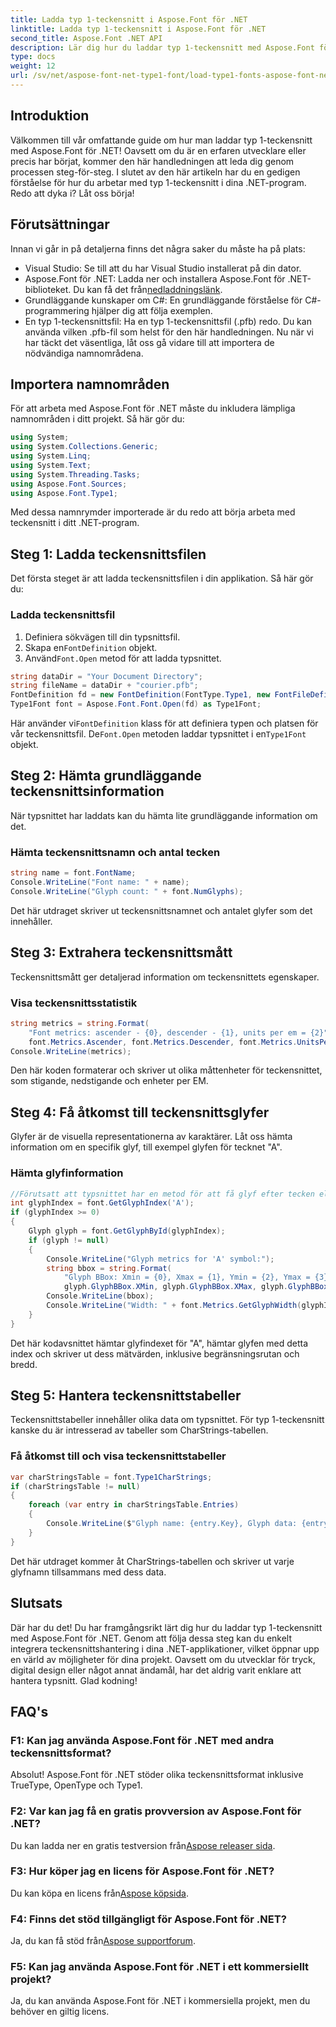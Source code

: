 ```yaml
---
title: Ladda typ 1-teckensnitt i Aspose.Font för .NET
linktitle: Ladda typ 1-teckensnitt i Aspose.Font för .NET
second_title: Aspose.Font .NET API
description: Lär dig hur du laddar typ 1-teckensnitt med Aspose.Font för .NET med vår steg-för-steg-guide. Perfekt för utvecklare som vill behärska teckensnittshantering i .NET-applikationer.
type: docs
weight: 12
url: /sv/net/aspose-font-net-type1-font/load-type1-fonts-aspose-font-net/
---
```

## Introduktion
Välkommen till vår omfattande guide om hur man laddar typ 1-teckensnitt med Aspose.Font för .NET! Oavsett om du är en erfaren utvecklare eller precis har börjat, kommer den här handledningen att leda dig genom processen steg-för-steg. I slutet av den här artikeln har du en gedigen förståelse för hur du arbetar med typ 1-teckensnitt i dina .NET-program. Redo att dyka i? Låt oss börja!
## Förutsättningar
Innan vi går in på detaljerna finns det några saker du måste ha på plats:
- Visual Studio: Se till att du har Visual Studio installerat på din dator.
-  Aspose.Font för .NET: Ladda ner och installera Aspose.Font för .NET-biblioteket. Du kan få det från[nedladdningslänk](https://releases.aspose.com/font/net/).
- Grundläggande kunskaper om C#: En grundläggande förståelse för C#-programmering hjälper dig att följa exemplen.
- En typ 1-teckensnittsfil: Ha en typ 1-teckensnittsfil (.pfb) redo. Du kan använda vilken .pfb-fil som helst för den här handledningen.
Nu när vi har täckt det väsentliga, låt oss gå vidare till att importera de nödvändiga namnområdena.
## Importera namnområden
För att arbeta med Aspose.Font för .NET måste du inkludera lämpliga namnområden i ditt projekt. Så här gör du:
```csharp
using System;
using System.Collections.Generic;
using System.Linq;
using System.Text;
using System.Threading.Tasks;
using Aspose.Font.Sources;
using Aspose.Font.Type1;
```
Med dessa namnrymder importerade är du redo att börja arbeta med teckensnitt i ditt .NET-program.
## Steg 1: Ladda teckensnittsfilen
Det första steget är att ladda teckensnittsfilen i din applikation. Så här gör du:
### Ladda teckensnittsfil
1. Definiera sökvägen till din typsnittsfil.
2.  Skapa en`FontDefinition` objekt.
3.  Använd`Font.Open` metod för att ladda typsnittet.
```csharp
string dataDir = "Your Document Directory";
string fileName = dataDir + "courier.pfb";
FontDefinition fd = new FontDefinition(FontType.Type1, new FontFileDefinition("pfb", new FileSystemStreamSource(fileName)));
Type1Font font = Aspose.Font.Font.Open(fd) as Type1Font;
```
 Här använder vi`FontDefinition` klass för att definiera typen och platsen för vår teckensnittsfil. De`Font.Open` metoden laddar typsnittet i en`Type1Font` objekt.
## Steg 2: Hämta grundläggande teckensnittsinformation
När typsnittet har laddats kan du hämta lite grundläggande information om det.
### Hämta teckensnittsnamn och antal tecken
```csharp
string name = font.FontName;
Console.WriteLine("Font name: " + name);
Console.WriteLine("Glyph count: " + font.NumGlyphs);
```
Det här utdraget skriver ut teckensnittsnamnet och antalet glyfer som det innehåller. 
## Steg 3: Extrahera teckensnittsmått
Teckensnittsmått ger detaljerad information om teckensnittets egenskaper.
### Visa teckensnittsstatistik
```csharp
string metrics = string.Format(
    "Font metrics: ascender - {0}, descender - {1}, units per em = {2}",
    font.Metrics.Ascender, font.Metrics.Descender, font.Metrics.UnitsPerEM);
Console.WriteLine(metrics);
```
Den här koden formaterar och skriver ut olika måttenheter för teckensnittet, som stigande, nedstigande och enheter per EM.
## Steg 4: Få åtkomst till teckensnittsglyfer
Glyfer är de visuella representationerna av karaktärer. Låt oss hämta information om en specifik glyf, till exempel glyfen för tecknet "A".
### Hämta glyfinformation
```csharp
//Förutsatt att typsnittet har en metod för att få glyf efter tecken eller index
int glyphIndex = font.GetGlyphIndex('A');
if (glyphIndex >= 0)
{
    Glyph glyph = font.GetGlyphById(glyphIndex);
    if (glyph != null)
    {
        Console.WriteLine("Glyph metrics for 'A' symbol:");
        string bbox = string.Format(
            "Glyph BBox: Xmin = {0}, Xmax = {1}, Ymin = {2}, Ymax = {3}",
            glyph.GlyphBBox.XMin, glyph.GlyphBBox.XMax, glyph.GlyphBBox.YMin, glyph.GlyphBBox.YMax);
        Console.WriteLine(bbox);
        Console.WriteLine("Width: " + font.Metrics.GetGlyphWidth(glyphIndex));
    }
}
```
Det här kodavsnittet hämtar glyfindexet för "A", hämtar glyfen med detta index och skriver ut dess mätvärden, inklusive begränsningsrutan och bredd.
## Steg 5: Hantera teckensnittstabeller
Teckensnittstabeller innehåller olika data om typsnittet. För typ 1-teckensnitt kanske du är intresserad av tabeller som CharStrings-tabellen.
### Få åtkomst till och visa teckensnittstabeller
```csharp
var charStringsTable = font.Type1CharStrings;
if (charStringsTable != null)
{
    foreach (var entry in charStringsTable.Entries)
    {
        Console.WriteLine($"Glyph name: {entry.Key}, Glyph data: {entry.Value}");
    }
}
```
Det här utdraget kommer åt CharStrings-tabellen och skriver ut varje glyfnamn tillsammans med dess data.
## Slutsats
Där har du det! Du har framgångsrikt lärt dig hur du laddar typ 1-teckensnitt med Aspose.Font för .NET. Genom att följa dessa steg kan du enkelt integrera teckensnittshantering i dina .NET-applikationer, vilket öppnar upp en värld av möjligheter för dina projekt. Oavsett om du utvecklar för tryck, digital design eller något annat ändamål, har det aldrig varit enklare att hantera typsnitt. Glad kodning!
## FAQ's
### F1: Kan jag använda Aspose.Font för .NET med andra teckensnittsformat?
Absolut! Aspose.Font för .NET stöder olika teckensnittsformat inklusive TrueType, OpenType och Type1.
### F2: Var kan jag få en gratis provversion av Aspose.Font för .NET?
 Du kan ladda ner en gratis testversion från[Aspose releaser sida](https://releases.aspose.com/).
### F3: Hur köper jag en licens för Aspose.Font för .NET?
 Du kan köpa en licens från[Aspose köpsida](https://purchase.aspose.com/buy).
### F4: Finns det stöd tillgängligt för Aspose.Font för .NET?
 Ja, du kan få stöd från[Aspose supportforum](https://forum.aspose.com/c/font/41).
### F5: Kan jag använda Aspose.Font för .NET i ett kommersiellt projekt?
Ja, du kan använda Aspose.Font för .NET i kommersiella projekt, men du behöver en giltig licens.